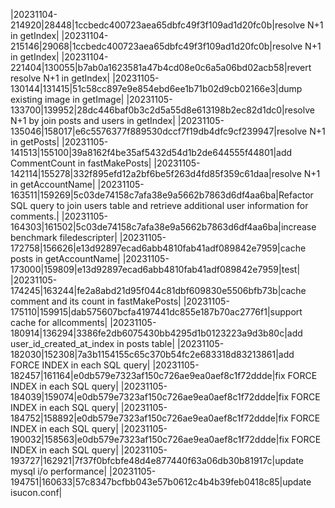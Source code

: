 |20231104-214920|28448|1ccbedc400723aea65dbfc49f3f109ad1d20fc0b|resolve N+1 in getIndex|
|20231104-215146|29068|1ccbedc400723aea65dbfc49f3f109ad1d20fc0b|resolve N+1 in getIndex|
|20231104-221404|130055|b7ab0a1623581a47b4cd08e0c6a5a06bd02acb58|revert resolve N+1 in getIndex|
|20231105-130144|131415|51c58cc897e9e854ebd6ee1b71b02d9cb02166e3|dump existing image in getImage|
|20231105-133700|139952|28dc446baf0b3c2d5a55d8e613198b2ec82d1dc0|resolve N+1 by join posts and users in getIndex|
|20231105-135046|158017|e6c5576377f889530dccf7f19db4dfc9cf239947|resolve N+1 in getPosts|
|20231105-141513|155100|39a8162f4be35af5432d54d1b2de644555f44801|add CommentCount in fastMakePosts|
|20231105-142114|155278|332f895efd12a2bf6be5f263d4fd85f359c61daa|resolve N+1 in getAccountName|
|20231105-163511|159269|5c03de74158c7afa38e9a5662b7863d6df4aa6ba|Refactor SQL query to join users table and retrieve additional user information for comments.|
|20231105-164303|161502|5c03de74158c7afa38e9a5662b7863d6df4aa6ba|increase benchmark filedescripter|
|20231105-172758|156626|e13d92897ecad6abb4810fab41adf089842e7959|cache posts in getAccountName|
|20231105-173000|159809|e13d92897ecad6abb4810fab41adf089842e7959|test|
|20231105-174245|163244|fe2a8abd21d95f044c81dbf609830e5506bfb73b|cache comment and its count in fastMakePosts|
|20231105-175110|159915|dab575607bcfa4197441dc855e187b70ac2776f1|support cache for allcomments|
|20231105-180914|136294|3386fe2db6075430bb4295d1b0123223a9d3b80c|add user_id_created_at_index in posts table|
|20231105-182030|152308|7a3b1154155c65c370b54fc2e683318d83213861|add FORCE INDEX in each SQL query|
|20231105-182457|161164|e0db579e7323af150c726ae9ea0aef8c1f72ddde|fix FORCE INDEX in each SQL query|
|20231105-184039|159074|e0db579e7323af150c726ae9ea0aef8c1f72ddde|fix FORCE INDEX in each SQL query|
|20231105-184752|158892|e0db579e7323af150c726ae9ea0aef8c1f72ddde|fix FORCE INDEX in each SQL query|
|20231105-190032|158563|e0db579e7323af150c726ae9ea0aef8c1f72ddde|fix FORCE INDEX in each SQL query|
|20231105-193727|162921|7f37f0bfcbfe48d4e877440f63a06db30b81917c|update mysql i/o performance|
|20231105-194751|160633|57c8347bcfbb043e57b0612c4b4b39feb0418c85|update isucon.conf|
